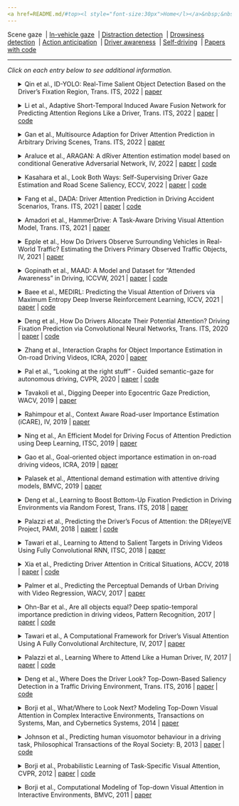 ```yaml
---
<a href=README.md/#top><l style="font-size:30px">Home</l></a>&nbsp;&nbsp;| <a href=behavioral.md><l style="font-size:30px">Behavioral</l></a>&nbsp;&nbsp;| <l style="font-size:35px">Applications</l>&nbsp;&nbsp;| <a href=datasets.md><l style="font-size:30px">Datasets</l></a>&nbsp;&nbsp;
---
```


Scene gaze&nbsp;&nbsp;| [In-vehicle gaze](in-vehicle_gaze.md)&nbsp;&nbsp;| [Distraction detection](distraction_detection.md)&nbsp;&nbsp;| [Drowsiness detection](drowsiness_detection.md)&nbsp;&nbsp;| [Action anticipation](action_anticipation.md)&nbsp;&nbsp;| [Driver awareness](driver_awareness.md)&nbsp;&nbsp;| [Self-driving](self-driving.md)&nbsp;&nbsp;| [Papers with code](papers_with_code.md)&nbsp;&nbsp;
___
*Click on each entry below to see additional information.*
<ul><a name=2022_T-ITS_Qin></a>
<details close>
<summary>Qin et al., ID-YOLO: Real-Time Salient Object Detection Based on the Driver’s Fixation Region, Trans. ITS, 2022 | <a href=https://doi.org/10.1109/TITS.2022.3146271>paper</a></summary>
<ul>
Dataset(s): private
</ul>
<ul>
<pre>
@article{2022_T-ITS_Qin,
    author = "Qin, Long and Shi, Yi and He, Yahui and Zhang, Junrui and Zhang, Xianshi and Li, Yongjie and Deng, Tao and Yan, Hongmei",
    journal = "IEEE Transactions on Intelligent Transportation Systems",
    number = "9",
    pages = "15898--15908",
    publisher = "IEEE",
    title = "ID-YOLO: Real-time salient object detection based on the driver’s fixation region",
    volume = "23",
    year = "2022"
}
</pre>
</ul>
</ul>
<ul><a name=2022_T-ITS_Li></a>
<details close>
<summary>Li et al., Adaptive Short-Temporal Induced Aware Fusion Network for Predicting Attention Regions Like a Driver, Trans. ITS, 2022 | <a href=https://doi.org/10.1109/TITS.2022.3165619>paper</a> | <a href=https://github.com/liuchunsense/ASIAFnet>code</a></summary>
<ul>
Dataset(s): <a href=datasets.md#BDD-A>BDD-A</a>, <a href=datasets.md#DADA-2000>DADA-2000</a>, <a href=datasets.md#TrafficSaliency>TrafficSaliency</a>
</ul>
<ul>
<pre>
@article{2022_T-ITS_Li,
    author = "Li, Qiang and Liu, Chunsheng and Chang, Faliang and Li, Shuang and Liu, Hui and Liu, Zehao",
    journal = "IEEE Transactions on Intelligent Transportation Systems",
    number = "10",
    pages = "18695--18706",
    publisher = "IEEE",
    title = "Adaptive short-temporal induced aware fusion network for predicting attention regions like a driver",
    volume = "23",
    year = "2022"
}
</pre>
</ul>
</ul>
<ul><a name=2022_T-ITS_Gan></a>
<details close>
<summary>Gan et al., Multisource Adaption for Driver Attention Prediction in Arbitrary Driving Scenes, Trans. ITS, 2022 | <a href=https://doi.org/10.1109/TITS.2022.3177640>paper</a></summary>
<ul>
Dataset(s): <a href=datasets.md#BDD-A>BDD-A</a>, <a href=datasets.md#DADA-2000>DADA-2000</a>, <a href=datasets.md#DR(eye)VE>DR(eye)VE</a>, <a href=datasets.md#TrafficSaliency>TrafficSaliency</a>
</ul>
<ul>
<pre>
@article{2022_T-ITS_Gan,
    author = "Gan, Shun and Pei, Xizhe and Ge, Yulong and Wang, Qingfan and Shang, Shi and Li, Shengbo Eben and Nie, Bingbing",
    journal = "IEEE Transactions on Intelligent Transportation Systems",
    number = "11",
    pages = "20912--20925",
    publisher = "IEEE",
    title = "Multisource Adaption for Driver Attention Prediction in Arbitrary Driving Scenes",
    volume = "23",
    year = "2022"
}
</pre>
</ul>
</ul>
<ul><a name=2022_IV_Araluce></a>
<details close>
<summary>Araluce et al., ARAGAN: A dRiver Attention estimation model based on conditional Generative Adversarial Network, IV, 2022 | <a href=https://doi.org/10.1109/IV51971.2022.9827175>paper</a> | <a href=https://github.com/javierAraluce/ARAGAN>code</a></summary>
<ul>
Dataset(s): <a href=datasets.md#BDD-A>BDD-A</a>, <a href=datasets.md#DADA-2000>DADA-2000</a>
</ul>
<ul>
<pre>
@inproceedings{2022_IV_Araluce,
    author = "Araluce, Javier and Bergasa, Luis M and Oca{\\textasciitilde n}a, Manuel and Barea, Rafael and L{\'o}pez-Guill{\'e}n, Elena and Revenga, Pedro",
    booktitle = "2022 IEEE Intelligent Vehicles Symposium (IV)",
    organization = "IEEE",
    pages = "1066--1072",
    title = "ARAGAN: A dRiver Attention estimation model based on conditional Generative Adversarial Network",
    year = "2022"
}
</pre>
</ul>
</ul>
<ul><a name=2022_ECCV_Kasahara></a>
<details close>
<summary>Kasahara et al., Look Both Ways: Self-Supervising Driver Gaze Estimation and Road Scene Saliency, ECCV, 2022 | <a href=https://www.ecva.net/papers/eccv_2022/papers_ECCV/papers/136730128.pdf>paper</a> | <a href=https://github.com/Kasai2020/look_both_ways>code</a></summary>
<ul>
Dataset(s): <a href=datasets.md#LBW>LBW</a>
</ul>
<ul>
<pre>
@inproceedings{2022_ECCV_Kasahara,
    author = "Kasahara, Isaac and Stent, Simon and Park, Hyun Soo",
    booktitle = "Computer Vision--ECCV 2022: 17th European Conference, Tel Aviv, Israel, October 23--27, 2022, Proceedings, Part XIII",
    organization = "Springer",
    pages = "126--142",
    title = "Look Both Ways: Self-supervising Driver Gaze Estimation and Road Scene Saliency",
    year = "2022"
}
</pre>
</ul>
</ul>
<ul><a name=2022_T-ITS_Fang></a>
<details close>
<summary>Fang et al., DADA: Driver Attention Prediction in Driving Accident Scenarios, Trans. ITS, 2021 | <a href=https://doi.org/10.1109/TITS.2020.3044678>paper</a> | <a href=https://github.com/JWFangit/LOTVS-DADA>code</a></summary>
<ul>
Dataset(s): <a href=datasets.md#TrafficSaliency>TrafficSaliency</a>, <a href=datasets.md#DR(eye)VE>DR(eye)VE</a>, <a href=datasets.md#DADA-2000>DADA-2000</a>
</ul>
<ul>
<pre>
@article{2022_T-ITS_Fang,
    author = "Fang, Jianwu and Yan, Dingxin and Qiao, Jiahuan and Xue, Jianru and Yu, Hongkai",
    journal = "IEEE Transactions on Intelligent Transportation Systems",
    number = "6",
    pages = "4959--4971",
    publisher = "IEEE",
    title = "DADA: Driver attention prediction in driving accident scenarios",
    volume = "23",
    year = "2021"
}
</pre>
</ul>
</ul>
<ul><a name=2021_T-ITS_Amadori></a>
<details close>
<summary>Amadori et al., HammerDrive: A Task-Aware Driving Visual Attention Model, Trans. ITS, 2021 | <a href=https://doi.org/10.1109/TITS.2021.3055120>paper</a></summary>
<ul>
Dataset(s): private
</ul>
<ul>
<pre>
@article{2021_T-ITS_Amadori,
    author = "Amadori, Pierluigi Vito and Fischer, Tobias and Demiris, Yiannis",
    journal = "IEEE Transactions on Intelligent Transportation Systems",
    title = "HammerDrive: A Task-Aware Driving Visual Attention Model",
    year = "2021"
}
</pre>
</ul>
</ul>
<ul><a name=2021_IV_Epple></a>
<details close>
<summary>Epple et al., How Do Drivers Observe Surrounding Vehicles in Real-World Traffic? Estimating the Drivers Primary Observed Traffic Objects, IV, 2021 | <a href=https://doi.org/10.1109/IV48863.2021.9575202>paper</a></summary>
<ul>
Dataset(s): private
</ul>
<ul>
<pre>
@inproceedings{2021_IV_Epple,
    author = "Epple, Nico and Chopra, Harshit and Riener, Andreas",
    booktitle = "2021 IEEE Intelligent Vehicles Symposium (IV)",
    organization = "IEEE",
    pages = "594--601",
    title = "How Do Drivers Observe Surrounding Vehicles in Real-World Traffic? Estimating the Drivers Primary Observed Traffic Objects",
    year = "2021"
}
</pre>
</ul>
</ul>
<ul><a name=2021_ICCVW_Gopinath></a>
<details close>
<summary>Gopinath et al., MAAD: A Model and Dataset for “Attended Awareness” in Driving, ICCVW, 2021 | <a href=https://openaccess.thecvf.com/content/ICCV2021W/EPIC/papers/Gopinath_MAAD_A_Model_and_Dataset_for_Attended_Awareness_in_Driving_ICCVW_2021_paper.pdf>paper</a> | <a href=https://github.com/ToyotaResearchInstitute/att-aware/>code</a></summary>
<ul>
Dataset(s): <a href=datasets.md#MAAD>MAAD</a>
</ul>
<ul>
<pre>
@inproceedings{2021_ICCVW_Gopinath,
    author = "Gopinath, Deepak and Rosman, Guy and Stent, Simon and Terahata, Katsuya and Fletcher, Luke and Argall, Brenna and Leonard, John",
    booktitle = "Proceedings of the IEEE/CVF International Conference on Computer Vision",
    pages = "3426--3436",
    title = {MAAD: A Model and Dataset for" Attended Awareness" in Driving},
    year = "2021"
}
</pre>
</ul>
</ul>
<ul><a name=2021_ICCV_Baee></a>
<details close>
<summary>Baee et al., MEDIRL: Predicting the Visual Attention of Drivers via Maximum Entropy Deep Inverse Reinforcement Learning, ICCV, 2021 | <a href=https://openaccess.thecvf.com/content/ICCV2021/papers/Baee_MEDIRL_Predicting_the_Visual_Attention_of_Drivers_via_Maximum_Entropy_ICCV_2021_paper.pdf>paper</a> | <a href=https://github.com/soniabaee/MEDIRL-EyeCar>code</a></summary>
<ul>
Dataset(s): Eyecar
</ul>
<ul>
<pre>
@inproceedings{2021_ICCV_Baee,
    author = "Baee, Sonia and Pakdamanian, Erfan and Kim, Inki and Feng, Lu and Ordonez, Vicente and Barnes, Laura",
    booktitle = "ICCV",
    title = "MEDIRL: Predicting the visual attention of drivers via maximum entropy deep inverse reinforcement learning",
    year = "2021"
}
</pre>
</ul>
</ul>
<ul><a name=2020_T-ITS_Deng></a>
<details close>
<summary>Deng et al., How Do Drivers Allocate Their Potential Attention? Driving Fixation Prediction via Convolutional Neural Networks, Trans. ITS, 2020 | <a href=https://doi.org/10.1109/TITS.2019.2915540>paper</a> | <a href=https://github.com/taodeng/CDNN-traffic-saliency>code</a></summary>
<ul>
Dataset(s): <a href=datasets.md#TrafficSaliency>TrafficSaliency</a>
</ul>
<ul>
<pre>
@article{2020_T-ITS_Deng,
    author = "Deng, Tao and Yan, Hongmei and Qin, Long and Ngo, Thuyen and Manjunath, BS",
    journal = "IEEE Transactions on Intelligent Transportation Systems",
    number = "5",
    pages = "2146--2154",
    publisher = "IEEE",
    title = "{How do drivers allocate their potential attention? Driving fixation prediction via convolutional neural networks}",
    volume = "21",
    year = "2019"
}
</pre>
</ul>
</ul>
<ul><a name=2020_ICRA_Zhang></a>
<details close>
<summary>Zhang et al., Interaction Graphs for Object Importance Estimation in On-road Driving Videos, ICRA, 2020 | <a href=https://arxiv.org/pdf/2003.06045.pdf>paper</a></summary>
<ul>
Dataset(s): private
</ul>
<ul>
<pre>
@inproceedings{2020_ICRA_Zhang,
    author = "Zhang, Zehua and Tawari, Ashish and Martin, Sujitha and Crandall, David",
    booktitle = "ICRA",
    title = "Interaction Graphs for Object Importance Estimation in On-road Driving Videos",
    year = "2020"
}
</pre>
</ul>
</ul>
<ul><a name=2020_CVPR_Pal></a>
<details close>
<summary>Pal et al., “Looking at the right stuff” - Guided semantic-gaze for autonomous driving, CVPR, 2020 | <a href=https://openaccess.thecvf.com/content_CVPR_2020/papers/Pal_Looking_at_the_Right_Stuff_-_Guided_Semantic-Gaze_for_Autonomous_CVPR_2020_paper.pdf>paper</a> | <a href=https://sites.google.com/eng.ucsd.edu/sage-net>code</a></summary>
<ul>
Dataset(s): <a href=datasets.md#DR(eye)VE>DR(eye)VE</a>, <a href=datasets.md#BDD-A>BDD-A</a>, JAAD
</ul>
<ul>
<pre>
@inproceedings{2020_CVPR_Pal,
    author = "Pal, Anwesan and Mondal, Sayan and Christensen, Henrik I",
    booktitle = "CVPR",
    title = {{" Looking at the Right Stuff"-Guided Semantic-Gaze for Autonomous Driving}},
    year = "2020"
}
</pre>
</ul>
</ul>
<ul><a name=2019_WACV_Tavakoli></a>
<details close>
<summary>Tavakoli et al., Digging Deeper into Egocentric Gaze Prediction, WACV, 2019 | <a href=https://doi.org/10.1109/WACV.2019.00035>paper</a></summary>
<ul>
Dataset(s): <a href=datasets.md#3DDS>3DDS</a>
</ul>
<ul>
<pre>
@inproceedings{2019_WACV_Tavakoli,
    author = "Tavakoli, Hamed Rezazadegan and Rahtu, Esa and Kannala, Juho and Borji, Ali",
    booktitle = "WACV",
    title = "Digging deeper into egocentric gaze prediction",
    year = "2019"
}
</pre>
</ul>
</ul>
<ul><a name=2019_IV_Rahimpour></a>
<details close>
<summary>Rahimpour et al., Context Aware Road-user Importance Estimation (iCARE), IV, 2019 | <a href=https://doi.org/10.1109/IVS.2019.8814210>paper</a></summary>
<ul>
Dataset(s): private
</ul>
<ul>
<pre>
@inproceedings{2019_IV_Rahimpour,
    author = "Rahimpour, Alireza and Martin, Sujitha and Tawari, Ashish and Qi, Hairong",
    booktitle = "IV",
    title = "{Context Aware Road-user Importance Estimation (iCARE)}",
    year = "2019"
}
</pre>
</ul>
</ul>
<ul><a name=2019_ITSC_Ning></a>
<details close>
<summary>Ning et al., An Efficient Model for Driving Focus of Attention Prediction using Deep Learning, ITSC, 2019 | <a href=https://doi.org/10.1109/ITSC.2019.8917337>paper</a></summary>
<ul>
Dataset(s): <a href=datasets.md#DR(eye)VE>DR(eye)VE</a>
</ul>
<ul>
<pre>
@inproceedings{2019_ITSC_Ning,
    author = "Ning, Minghao and Lu, Chao and Gong, Jianwei",
    booktitle = "ITCS",
    title = "{An Efficient Model for Driving Focus of Attention Prediction using Deep Learning}",
    year = "2019"
}
</pre>
</ul>
</ul>
<ul><a name=2019_ICRA_Gao></a>
<details close>
<summary>Gao et al., Goal-oriented object importance estimation in on-road driving videos, ICRA, 2019 | <a href=https://doi.org/10.1109/ICRA.2019.8793970>paper</a></summary>
<ul>
Dataset(s): private
</ul>
<ul>
<pre>
@inproceedings{2019_ICRA_Gao,
    author = "Gao, Mingfei and Tawari, Ashish and Martin, Sujitha",
    booktitle = "ICRA",
    title = "Goal-oriented object importance estimation in on-road driving videos",
    year = "2019"
}
</pre>
</ul>
</ul>
<ul><a name=2019_BMVC_Palasek></a>
<details close>
<summary>Palasek et al., Attentional demand estimation with attentive driving models, BMVC, 2019 | <a href=https://bmvc2019.org/wp-content/uploads/papers/0996-paper.pdf>paper</a></summary>
<ul>
Dataset(s): private
</ul>
<ul>
<pre>
@inproceedings{2019_BMVC_Palasek,
    author = "Palasek, Petar and Lavie, Nilli and Palmer, Luke",
    booktitle = "BMVC",
    title = "Attentional demand estimation with attentive driving models",
    year = "2019"
}
</pre>
</ul>
</ul>
<ul><a name=2018_T-ITS_Deng></a>
<details close>
<summary>Deng et al., Learning to Boost Bottom-Up Fixation Prediction in Driving Environments via Random Forest, Trans. ITS, 2018 | <a href=https://doi.org/10.1109/TITS.2017.2766216>paper</a></summary>
<ul>
Dataset(s): <a href=datasets.md#TETD>TETD</a>
</ul>
<ul>
<pre>
@article{2018_T-ITS_Deng,
    author = "Deng, Tao and Yan, Hongmei and Li, Yong-Jie",
    journal = "IEEE Transactions on Intelligent Transportation Systems",
    number = "9",
    pages = "3059--3067",
    title = "Learning to boost bottom-up fixation prediction in driving environments via random forest",
    volume = "19",
    year = "2017"
}
</pre>
</ul>
</ul>
<ul><a name=2018_PAMI_Palazzi></a>
<details close>
<summary>Palazzi et al., Predicting the Driver’s Focus of Attention: the DR(eye)VE Project, PAMI, 2018 | <a href=https://doi.org/10.1109/TPAMI.2018.2845370>paper</a> | <a href=https://github.com/ndrplz/dreyeve>code</a></summary>
<ul>
Dataset(s): <a href=datasets.md#DR(eye)VE>DR(eye)VE</a>
</ul>
<ul>
<pre>
@article{2018_PAMI_Palazzi,
    author = "Palazzi, Andrea and Abati, Davide and Solera, Francesco and Cucchiara, Rita and others",
    journal = "IEEE TPAMI",
    number = "7",
    pages = "1720--1733",
    title = "{Predicting the Driver's Focus of Attention: the DR (eye) VE Project}",
    volume = "41",
    year = "2018"
}
</pre>
</ul>
</ul>
<ul><a name=2018_ITSC_Tawari></a>
<details close>
<summary>Tawari et al., Learning to Attend to Salient Targets in Driving Videos Using Fully Convolutional RNN, ITSC, 2018 | <a href=https://doi.org/10.1109/ITSC.2018.8569438>paper</a></summary>
<ul>
Dataset(s): private
</ul>
<ul>
<pre>
@inproceedings{2018_ITSC_Tawari,
    author = "Tawari, Ashish and Mallela, Praneeta and Martin, Sujitha",
    booktitle = "ITSC",
    title = "Learning to attend to salient targets in driving videos using fully convolutional rnn",
    year = "2018"
}
</pre>
</ul>
</ul>
<ul><a name=2018_ACCV_Xia></a>
<details close>
<summary>Xia et al., Predicting Driver Attention in Critical Situations, ACCV, 2018 | <a href=https://doi.org/10.1007/978-3-030-20873-8_42>paper</a> | <a href=https://github.com/pascalxia/driver_attention_prediction>code</a></summary>
<ul>
Dataset(s): <a href=datasets.md#BDD-A>BDD-A</a>
</ul>
<ul>
<pre>
@inproceedings{2018_ACCV_Xia,
    author = "Xia, Ye and Zhang, Danqing and Kim, Jinkyu and Nakayama, Ken and Zipser, Karl and Whitney, David",
    booktitle = "ACCV",
    title = "Predicting driver attention in critical situations",
    year = "2018"
}
</pre>
</ul>
</ul>
<ul><a name=2017_WACV_Palmer></a>
<details close>
<summary>Palmer et al., Predicting the Perceptual Demands of Urban Driving with Video Regression, WACV, 2017 | <a href=https://doi.org/10.1109/WACV.2017.52>paper</a></summary>
<ul>
Dataset(s): private
</ul>
<ul>
<pre>
@inproceedings{2017_WACV_Palmer,
    author = "Palmer, Luke and Bialkowski, Alina and Brostow, Gabriel J and Ambeck-Madsen, Jonas and Lavie, Nilli",
    booktitle = "WACV",
    title = "Predicting the perceptual demands of urban driving with video regression",
    year = "2017"
}
</pre>
</ul>
</ul>
<ul><a name=2017_PR_Ohn-Bar></a>
<details close>
<summary>Ohn-Bar et al., Are all objects equal? Deep spatio-temporal importance prediction in driving videos, Pattern Recognition, 2017 | <a href=https://doi.org/10.1016/j.patcog.2016.08.029>paper</a> | <a href=https://github.com/eshed1/Object_Importance>code</a></summary>
<ul>
Dataset(s): KITTI
</ul>
<ul>
<pre>
@article{2017_PR_Ohn-Bar,
    author = "Ohn-Bar, Eshed and Trivedi, Mohan Manubhai",
    journal = "Pattern Recognition",
    pages = "425--436",
    title = "Are all objects equal? Deep spatio-temporal importance prediction in driving videos",
    volume = "64",
    year = "2017"
}
</pre>
</ul>
</ul>
<ul><a name=2017_IV_Tawari></a>
<details close>
<summary>Tawari et al., A Computational Framework for Driver’s Visual Attention Using A Fully Convolutional Architecture, IV, 2017 | <a href=https://doi.org/10.1109/IVS.2017.7995828>paper</a></summary>
<ul>
Dataset(s): <a href=datasets.md#DR(eye)VE>DR(eye)VE</a>
</ul>
<ul>
<pre>
@inproceedings{2017_IV_Tawari,
    author = "Tawari, Ashish and Kang, Byeongkeun",
    booktitle = "IV",
    title = "A computational framework for driver's visual attention using a fully convolutional architecture",
    year = "2017"
}
</pre>
</ul>
</ul>
<ul><a name=2017_IV_Palazzi></a>
<details close>
<summary>Palazzi et al., Learning Where to Attend Like a Human Driver, IV, 2017 | <a href=https://doi.org/10.1109/IVS.2017.7995833>paper</a> | <a href=https://github.com/francescosolera/dreyeving>code</a></summary>
<ul>
Dataset(s): <a href=datasets.md#DR(eye)VE>DR(eye)VE</a>
</ul>
<ul>
<pre>
@inproceedings{2017_IV_Palazzi,
    author = "Palazzi, Andrea and Solera, Francesco and Calderara, Simone and Alletto, Stefano and Cucchiara, Rita",
    booktitle = "IV",
    title = "Learning where to attend like a human driver",
    year = "2017"
}
</pre>
</ul>
</ul>
<ul><a name=2016_T-ITS_Deng></a>
<details close>
<summary>Deng et al., Where Does the Driver Look? Top-Down-Based Saliency Detection in a Traffic Driving Environment, Trans. ITS, 2016 | <a href=https://doi.org/10.1109/TITS.2016.2535402>paper</a> | <a href=https://github.com/taodeng/Top-down-based-traffic-driving-saliency-model>code</a></summary>
<ul>
Dataset(s): private
</ul>
<ul>
<pre>
@article{2016_T-ITS_Deng,
    author = "Deng, Tao and Yang, Kaifu and Li, Yongjie and Yan, Hongmei",
    journal = "IEEE Transactions on Intelligent Transportation Systems",
    number = "7",
    pages = "2051--2062",
    publisher = "IEEE",
    title = "Where does the driver look? Top-down-based saliency detection in a traffic driving environment",
    volume = "17",
    year = "2016"
}
</pre>
</ul>
</ul>
<ul><a name=2014_TransSysManCybernetics_Borji></a>
<details close>
<summary>Borji et al., What/Where to Look Next? Modeling Top-Down Visual Attention in Complex Interactive Environments, Transactions on Systems, Man, and Cybernetics Systems, 2014 | <a href=https://doi.org/10.1109/TSMC.2013.2279715>paper</a></summary>
<ul>
Dataset(s): <a href=datasets.md#3DDS>3DDS</a>
</ul>
<ul>
<pre>
@article{2014_TransSysManCybernetics_Borji,
    author = "Borji, Ali and Sihite, Dicky N and Itti, Laurent",
    journal = "IEEE Transactions on Systems, Man, and Cybernetics: Systems",
    number = "5",
    pages = "523--538",
    title = "{What/where to look next? Modeling top-down visual attention in complex interactive environments}",
    volume = "44",
    year = "2013"
}
</pre>
</ul>
</ul>
<ul><a name=2013_RSTB_Johnson></a>
<details close>
<summary>Johnson et al., Predicting human visuomotor behaviour in a driving task, Philosophical Transactions of the Royal Society: B, 2013 | <a href=https://doi.org/10.1098/rstb.2013.0044>paper</a> | <a href=https://github.com/EmbodiedCognition/driving-simulator>code</a></summary>
<ul>
Dataset(s): private
</ul>
<ul>
<pre>
@article{2013_RSTB_Johnson,
    author = "Johnson, Leif and Sullivan, Brian and Hayhoe, Mary and Ballard, Dana",
    journal = "Philosophical Transactions of the Royal Society B: Biological Sciences",
    number = "1636",
    pages = "20130044",
    title = "Predicting human visuomotor behaviour in a driving task",
    volume = "369",
    year = "2014"
}
</pre>
</ul>
</ul>
<ul><a name=2012_CVPR_Borji></a>
<details close>
<summary>Borji et al., Probabilistic Learning of Task-Specific Visual Attention, CVPR, 2012 | <a href=https://doi.org/10.1109/CVPR.2012.6247710>paper</a> | <a href=http://ilab.usc.edu/borji/Resources.html>code</a></summary>
<ul>
Dataset(s): <a href=datasets.md#3DDS>3DDS</a>
</ul>
<ul>
<pre>
@inproceedings{2012_CVPR_Borji,
    author = "Borji, Ali and Sihite, Dicky N and Itti, Laurent",
    booktitle = "CVPR",
    title = "Probabilistic learning of task-specific visual attention",
    year = "2012"
}
</pre>
</ul>
</ul>
<ul><a name=2011_BMVC_Borji></a>
<details close>
<summary>Borji et al., Computational Modeling of Top-down Visual Attention in Interactive Environments, BMVC, 2011 | <a href=http://www.bmva.org/bmvc/2011/proceedings/paper85/paper85.pdf>paper</a></summary>
<ul>
Dataset(s): <a href=datasets.md#3DDS>3DDS</a>
</ul>
<ul>
<pre>
@inproceedings{2011_BMVC_Borji,
    author = "Borji, Ali and Sihite, Dicky N and Itti, Laurent",
    booktitle = "BMVC",
    title = "Computational Modeling of Top-down Visual Attention in Interactive Environments.",
    year = "2011"
}
</pre>
</ul>
</ul>

